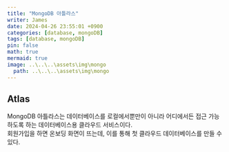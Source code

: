 ```yaml
---
title: "MongoDB 아틀라스"
writer: James
date: 2024-04-26 23:55:01 +0900
categories: [database, mongoDB]
tags: [database, mongoDB]
pin: false
math: true
mermaid: true
image: ..\..\..\assets\img\mongo
  path: ..\..\..\assets\img\mongo
---
```


## Atlas

MongoDB 아틀라스는 데이터베이스를 로컬에서뿐만이 아니라 어디에서든 접근 가능하도록 하는 데이터베이스용 클라우드 서비스이다.  
회원가입을 하면 온보딩 화면이 뜨는데, 이를 통해 첫 클라우드 데이터베이스를 만들 수 있다.
